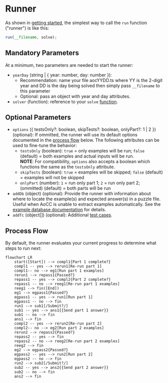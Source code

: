 # Runner

As shown in [getting started](../README.md#typescript), the simplest way to call the `run` function ("runner") is like this:

```TypeScript
run(__filename, solve);
```

## Mandatory Parameters

At a minimum, two parameters are needed to start the runner:
- `yearDay` (string | { year: number, day: number }):
    - Recommendation: name your file aocYYDD.ts where YY is the 2-digit year and DD is the day being solved then simply pass `__filename` to this parameter
    - Optional: pass an object with year and day attributes.
- `solver` (function): reference to your `solve` [function](../README.md#solver).

## Optional Parameters

- `options` ({ testsOnly?: boolean, skipTests?: boolean, onlyPart?: 1 | 2 }) (optional): If ommitted, the runner will use its default options documented in the [process flow](#process-flow) below.  The following attributes can be used to fine-tune the behavior:
    - `testsOnly` (boolean): `true` = only examples will be run; `false` (default) = both examples and actual inputs will be run.<br>**NOTE**: For compatibility, `options` also accepts a boolean which functions the same as the `testsOnly` attribute.
    - `skipTests` (boolean): `true` = examples will be skipped; `false` (default) = examples will not be skipped
    - `onlyPart` (number): `1` = run only part 1; `2` = run only part 2; (ommitted) (default) = both parts will be run
<a id="addDb"></a>
- `addDb` (object) (optional): Provide the runner with information about where to locate the example(s) and expected answer(s) in a puzzle file.  Useful when AoCC is unable to extract examples automatically.  See the [example database documentation](../docs/egdb.md) for details.
- `addTc` (object[]) (optional): Additional [test cases](./test-cases.md).

<a id="process-flow"></a>
## Process Flow

By default, the runner evaluates your current progress to determine what steps to run next:

```mermaid
flowchart LR
    start([Start]) --> compl1{Part 1 complete?}
    compl1 -- yes --> rerun1[Re-run part 1]
    compl1-- no --> eg1[Run part 1 examples]
    rerun1 --> repass1{Passed?}
    repass1 -- yes --> compl2{Part 2 complete?}
    repass1 -- no --> reeg1[Re-run part 1 examples]
    reeg1 --> fin([End])
    eg1 --> egpass1{Passed?}
    egpass1 -- yes --> run1[Run part 1]
    egpass1 -- no --> fin
    run1 --> sub1[/Submit?/]
    sub1 -- yes --> ans1{{Send part 1 answer}}
    sub1 -- no --> fin
    ans1 --> fin
    compl2 -- yes --> rerun2[Re-run part 2]
    compl2-- no --> eg2[Run part 2 examples]
    rerun2 --> repass2{Passed?}
    repass2 -- yes --> fin
    repass2 -- no --> reeg2[Re-run part 2 examples]
    reeg2 --> fin
    eg2 --> egpass2{Passed?}
    egpass2 -- yes --> run2[Run part 2]
    egpass2 -- no --> fin
    run2 --> sub2[/Submit?/]
    sub2 -- yes --> ans2{{Send part 2 answer}}
    sub2 -- no --> fin
    ans2 --> fin
```